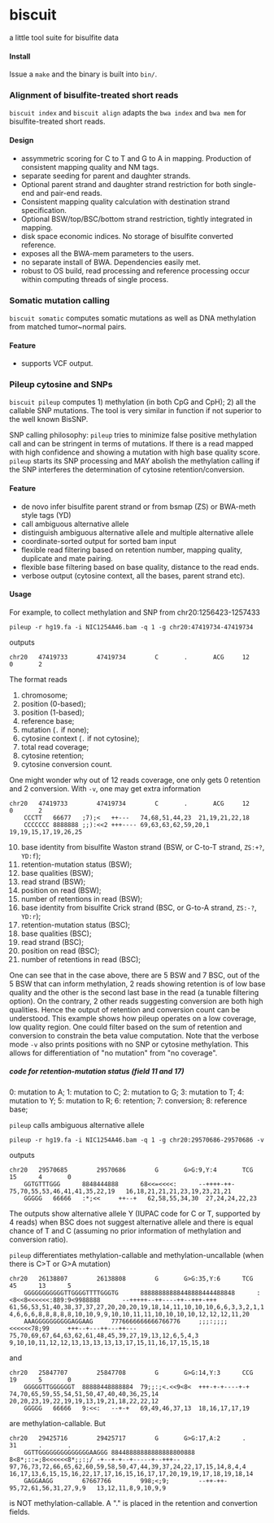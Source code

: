# biscuit
a little tool suite for bisulfite data

#### Install
Issue a `make` and the binary is built into `bin/`.

### Alignment of bisulfite-treated short reads
`biscuit index` and `biscuit align` adapts the `bwa index` and `bwa mem` for bisulfite-treated short reads.

#### Design
- assymmetric scoring for C to T and G to A in mapping. Production of consistent mapping quality and NM tags.
- separate seeding for parent and daughter strands.
- Optional parent strand and daughter strand restriction for both single-end and pair-end reads.
- Consistent mapping quality calculation with destination strand specification.
- Optional BSW/top/BSC/bottom strand restriction, tightly integrated in mapping.
- disk space economic indices. No storage of bisulfite converted reference.
- exposes all the BWA-mem parameters to the users.
- no separate install of BWA. Dependencies easily met.
- robust to OS build, read processing and reference processing occur within computing threads of single process.

### Somatic mutation calling
`biscuit somatic` computes somatic mutations as well as DNA methylation from matched tumor~normal pairs.

#### Feature
- supports VCF output.

### Pileup cytosine and SNPs
`biscuit pileup` computes 1) methylation (in both CpG and CpH); 2) all the callable SNP mutations. The tool is very similar in function if not superior to the well known BisSNP.

SNP calling philosophy: `pileup` tries to minimize false positive methylation call and can be stringent in terms of mutations. If there is a read mapped with high confidence and showing a mutation with high base quality score. `pileup` starts its SNP processing and MAY abolish the methylation calling if the SNP interferes the determination of cytosine retention/conversion.

#### Feature
- de novo infer bisulfite parent strand or from bsmap (ZS) or BWA-meth style tags (YD)
- call ambiguous alternative allele
- distinguish ambiguous alternative allele and multiple alternative allele
- coordinate-sorted output for sorted bam input
- flexible read filtering based on retention number, mapping quality, duplicate and mate pairing.
- flexible base filtering based on base quality, distance to the read ends.
- verbose output (cytosine context, all the bases, parent strand etc).

#### Usage

For example, to collect methylation and SNP from chr20:1256423-1257433
```Shell
pileup -r hg19.fa -i NIC1254A46.bam -q 1 -g chr20:47419734-47419734
```
outputs
```
chr20   47419733        47419734        C       .       ACG     12      0       2
```
The format reads
1) chromosome;
2) position (0-based);
3) position (1-based);
4) reference base;
5) mutation (`.` if none);
6) cytosine context (`.` if not cytosine);
7) total read coverage;
8) cytosine retention;
9) cytosine conversion count.

One might wonder why out of 12 reads coverage, one only gets 0 retention and 2 conversion. With `-v`, one may get extra information
```
chr20   47419733        47419734        C       .       ACG     12      0       2
    CCCTT   66677   ;7);<   ++---   74,68,51,44,23  21,19,21,22,18
    CCCCCCC 8888888 ;;):<<2 +++---- 69,63,63,62,59,20,1     19,19,15,17,19,26,25
```
10) base identity from bisulfite Waston strand (BSW, or C-to-T strand, `ZS:+?`, `YD:f`);
11) retention-mutation status (BSW);
12) base qualities (BSW);
13) read strand (BSW);
14) position on read (BSW);
15) number of retentions in read (BSW);
16) base identity from bisulfite Crick strand (BSC, or G-to-A strand, `ZS:-?`, `YD:r`);
17) retention-mutation status (BSC);
12) base qualities (BSC);
13) read strand (BSC);
14) position on read (BSC);
15) number of retentions in read (BSC);

One can see that in the case above, there are 5 BSW and 7 BSC, out of the 5 BSW that can inform methylation, 2 reads showing retention is of low base quality and the other is the second last base in the read (a tunable filtering option). On the contrary, 2 other reads suggesting conversion are both high qualities. Hence the output of retention and conversion count can be understood. This example shows how pileup operates on a low coverage, low quality region. One could filter based on the sum of retention and conversion to constrain the beta value computation. Note that the verbose mode `-v` also prints positions with no SNP or cytosine methylation. This allows for differentiation of "no mutation" from "no coverage".

##### code for retention-mutation status (field 11 and 17)

0: mutation to A;
1: mutation to C;
2: mutation to G;
3: mutation to T;
4: mutation to Y;
5: mutation to R;
6: retention;
7: conversion;
8: reference base;

`pileup` calls ambiguous alternative allele
```Shell
pileup -r hg19.fa -i NIC1254A46.bam -q 1 -g chr20:29570686-29570686 -v
```
outputs
```
chr20   29570685        29570686        G       G>G:9,Y:4       TCG     15      4       0
    GGTGTTTGGG      8848444888      68<<=<<<<:      --++++-++-      75,70,55,53,46,41,41,35,22,19   16,18,21,21,21,23,19,23,21,21
    GGGGG   66666   :*;<<     ++--+   62,58,55,34,30  27,24,24,22,23
```
The outputs show alternative allele Y (IUPAC code for C or T, supported by 4 reads) when BSC does not suggest alternative allele and there is equal chance of T and C (assuming no prior information of methylation and conversion ratio).

`pileup` differentiates methylation-callable and methylation-uncallable (when there is C>T or G>A mutation)
```
chr20   26138807        26138808        G       G>G:35,Y:6      TCG     45      13      5
    GGGGGGGGGGGTTGGGGTTTTGGGTG      88888888888448888444488848      :<8<<8<<<<<<:889:9<9988888      --+++++--++----++--+++-+++      61,56,53,51,40,38,37,37,27,20,20,20,19,18,14,11,10,10,10,6,6,3,3,2,1,1    4,6,6,6,8,8,8,8,8,10,10,9,9,10,10,11,11,10,10,10,10,12,12,12,11,20
    AAAGGGGGGGGGGAGGAAG     7776666666666766776     ;;;:;;;;<<<<<<78;99     +++--+---++---++---     75,70,69,67,64,63,62,61,48,45,39,27,19,13,12,6,5,4,3      9,10,10,11,12,12,13,13,13,13,13,17,15,11,16,17,15,15,18
```
and
```
chr20   25847707        25847708        G       G>G:14,Y:3      CCG     19      5       0
    GGGGGTTGGGGGGT  88888448888884  79;;:;<.<<9<8<  +++-+-+----+-+  74,70,65,59,55,54,51,50,47,40,40,36,25,14       20,20,23,19,22,19,19,13,19,21,18,22,22,12
    GGGGG   66666   9:<<:   --+-+   69,49,46,37,13  18,16,17,17,19
```
are methylation-callable. But
```
chr20   29425716        29425717        G       G>G:17,A:2      .       31      .       .
    GGTTGGGGGGGGGGGGGGAAGGG 88448888888888888800888 8<8*;::=;8<<<<<<8*;;:;/ -+--+-+--+-----+--+++-- 97,76,73,72,66,65,62,60,59,58,50,47,44,39,37,24,22,17,15,14,8,4,4 16,17,13,6,15,15,16,22,17,17,16,15,16,17,17,20,19,19,17,18,19,18,14
    GAGGAAGG        67667766        998;<;9;        --++-++-        95,72,61,56,31,27,9,9   13,12,11,8,9,10,9,9
```
is NOT methylation-callable. A "." is placed in the retention and convertion fields.